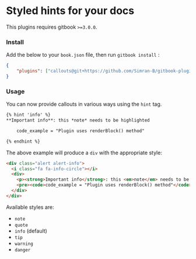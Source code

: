 Styled hints for your docs
==========================

This plugins requires gitbook `>=3.0.0`.

### Install

Add the below to your `book.json` file, then run `gitbook install` :

```json
{
    "plugins": ["callouts@git+https://github.com/Simran-B/gitbook-plugin-callouts.git"]
}
```

### Usage

You can now provide callouts in various ways using the `hint` tag.

```markdown
{% hint 'info' %}
**Important info**: this *note* needs to be highlighted

​    code_example = "Plugin uses renderBlock() method"

{% endhint %}
```
The above example will produce a `div` with the appropriate style:

```html
<div class="alert alert-info">
  <i class="fa fa-info-circle"></i>
  <div>
    <p><strong>Important info</strong>: this <em>note</em> needs to be highlighted</p>
    <pre><code>code_example = "Plugin uses renderBlock() method"</code></pre>
  </div>
</div>
```

Available styles are:

- `note`
- `quote`
- `info` (default)
- `tip`
- `warning`
- `danger`
